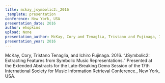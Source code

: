 ```yaml
---
title: mckay_jsymbolic2:_2016
_template: presentation
conference: New York, USA
presentation_date: 2016
author: ehopkins
upload: None
presentation_author: McKay, Cory and Tenaglia, Tristano and Fujinaga, Ichiro
presentation_year: 2016
---
```

McKay, Cory, Tristano Tenaglia, and Ichiro Fujinaga. 2016. “JSymbolic2: Extracting Features from Symbolic Music Representations.” Presented at the Extended Abstracts for the Late-Breaking Demo Session of the 17th International Society for Music Information Retrieval Conference., New York, USA.